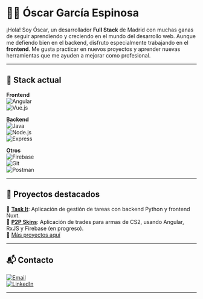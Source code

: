# 👨‍💻 Óscar García Espinosa


¡Hola! Soy Óscar, un desarrollador **Full Stack** de Madrid con muchas ganas de seguir aprendiendo y creciendo en el mundo del desarrollo web. Aunque me defiendo bien en el backend, disfruto especialmente trabajando en el **frontend**. Me gusta practicar en nuevos proyectos y aprender nuevas herramientas que me ayuden a mejorar como profesional.


---

## 🚀 Stack actual

**Frontend**  
![Angular](https://img.shields.io/badge/Angular-DD0031?style=for-the-badge&logo=angular&logoColor=white)  
![Vue.js](https://img.shields.io/badge/Vue.js-4FC08D?style=for-the-badge&logo=vue.js&logoColor=white)

**Backend**  
![Java](https://img.shields.io/badge/Java-ED8B00?style=for-the-badge&logo=java&logoColor=white)  
![Node.js](https://img.shields.io/badge/Node.js-43853D?style=for-the-badge&logo=node.js&logoColor=white)  
![Express](https://img.shields.io/badge/Express.js-000000?style=for-the-badge&logo=express&logoColor=white)

**Otros**  
![Firebase](https://img.shields.io/badge/Firebase-FFCA28?style=for-the-badge&logo=firebase&logoColor=black)  
![Git](https://img.shields.io/badge/Git-F05032?style=for-the-badge&logo=git&logoColor=white)  
![Postman](https://img.shields.io/badge/Postman-FF6C37?style=for-the-badge&logo=postman&logoColor=white)

---

## 📌 Proyectos destacados
🔹 [**Task It**](https://github.com/OscarGE11/vue_taskIt): Aplicación de gestión de tareas con backend Python y frontend Nuxt.  
🔹 [**P2P Skins**](https://github.com/OscarGE11/P2PSkins): Aplicación de trades para armas de CS2, usando Angular, RxJS y Firebase (en progreso).  
🔹 [Más proyectos aquí](https://github.com/OscarGE11?tab=repositories)

---

## 📬 Contacto

[![Email](https://img.shields.io/badge/Gmail-D14836?style=for-the-badge&logo=gmail&logoColor=white)](mailto:geoscar1100@gmail.com)  
[![LinkedIn](https://img.shields.io/badge/LinkedIn-%230077B5.svg?style=for-the-badge&logo=linkedin&logoColor=white)](https://www.linkedin.com/in/óscar-garcía-espinosa/)

---

